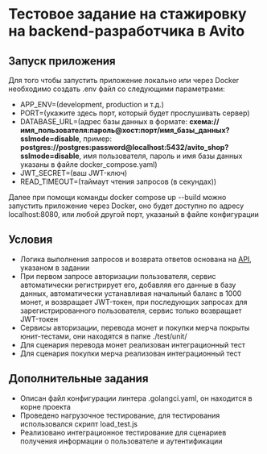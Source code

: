 # Тестовое задание на стажировку на backend-разработчика в Avito

## Запуск приложения
Для того чтобы запустить приложение локально или через Docker необходимо создать .env файл со следующими параметрами:
- APP_ENV=(development, production и т.д.)
- PORT=(укажите здесь порт, который будет прослушивать сервер)
- DATABASE_URL=(адрес базы данных в формате:
 **схема://имя_пользователя:пароль@хост:порт/имя_базы_данных?sslmode=disable**,
 пример: **postgres://postgres:password@localhost:5432/avito_shop?sslmode=disable**,
 имя пользователя, пароль и имя базы данных указаны в файле docker_compose.yaml)
- JWT_SECRET=(ваш JWT-ключ)
- READ_TIMEOUT=(таймаут чтения запросов (в секундах))

Далее при помощи команды docker compose up --build можно запустить приложение через Docker, оно будет доступно по адресу localhost:8080, или любой другой порт, указаный в файле конфигурации

## Условия
- Логика выполнения запросов и возврата ответов основана на [API](https://github.com/avito-tech/tech-internship/blob/main/Tech%20Internships/Backend/Backend-trainee-assignment-winter-2025/schema.json), указаном в задании
- При первом запросе авторизации пользователя, сервис автоматически регистрирует его, добавляя его данные в базу данных, автоматически устанавливая начальный баланс в 1000 монет, и возвращает JWT-токен, при последующих запросах для зарегистрированного пользователя, сервис только возвращает JWT-токен
- Сервисы авторизации, перевода монет и покупки мерча покрыты юнит-тестами, они находятся в папке ./test/unit/
- Для сценария перевода монет реализован интеграционный тест
- Для сценария покупки мерча реализован интеграционный тест

## Дополнительные задания
- Описан файл конфигурации линтера .golangci.yaml, он находится в корне проекта
- Проведено нагрузочное тестирование, для тестирования использовался скрипт load_test.js
- Реализовано интеграционное тестирование для сценариев получения информации о пользователе и аутентификации
